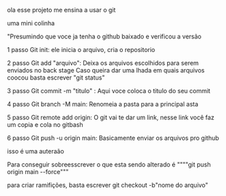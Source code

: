 ola esse projeto me ensina a usar o git

uma mini colinha


"Presumindo que voce ja tenha o github baixado e verificou a versão

1 passo
Git init:   ele inicia o arquivo, cria o repositorio

2 passo
Git add "arquivo":    Deixa os arquivos escolhidos para serem enviados no back stage
                      Caso queira dar uma lhada em quais arquivos coocou basta escrever "git status"

3 passo
Git commit -m "titulo" :    Aqui voce coloca o titulo do seu commit

4 passo
Git branch -M main:         Renomeia a pasta para a principal asta

5 passo
Git remote add origin:      O git vai te dar um link, nesse link você faz um copia e cola no gitbash

6 passo
Git push -u origin main:    Basicamente enviar os arquivos pro github  

isso é uma auteraão

Para conseguir sobreesscrever o que esta sendo alterado é
""""git push origin main --force"""

para criar ramifições, basta escrever git checkout -b"nome do arquivo"